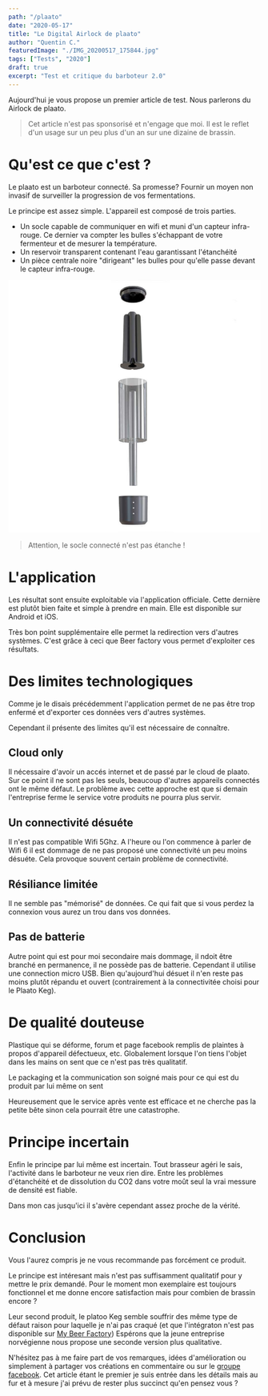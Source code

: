 ```yaml
---
path: "/plaato"
date: "2020-05-17"
title: "Le Digital Airlock de plaato"
author: "Quentin C."
featuredImage: "./IMG_20200517_175844.jpg"
tags: ["Tests", "2020"]
draft: true
excerpt: "Test et critique du barboteur 2.0"
---
```


Aujourd'hui je vous propose un premier article de test. Nous parlerons du Airlock de plaato.

> Cet article n'est pas sponsorisé et n'engage que moi. Il est le reflet d'un usage sur un peu plus d'un an sur une dizaine de brassin.

# Qu'est ce que c'est ?

Le plaato est un barboteur connecté. Sa promesse? Fournir un moyen non invasif de surveiller la progression de vos fermentations.

Le principe est assez simple. L'appareil est composé de trois parties.

- Un socle capable de communiquer en wifi et muni d'un capteur infra-rouge. Ce dernier va compter les bulles s'échappant de votre fermenteur et de mesurer la température.
- Un reservoir transparent contenant l'eau garantissant l'étanchéité
- Un pièce centrale noire "dirigeant" les bulles pour qu'elle passe devant le capteur infra-rouge. 

![Plaato](./plaato-barboteur-digital.jpg)

> Attention, le socle connecté n'est pas étanche !

# L'application

Les résultat sont ensuite exploitable via l'application officiale. Cette dernière est plutôt bien faite et simple à prendre en main. Elle est disponible sur Android et iOS.

Très bon point supplémentaire elle permet la redirection vers d'autres systèmes. C'est grâce à ceci que Beer factory vous permet d'exploiter ces résultats.

# Des limites technologiques

Comme je le disais précédemment l'application permet de ne pas être trop enfermé et d'exporter ces données vers d'autres systèmes.

Cependant il présente des limites qu'il est nécessaire de connaître.

## Cloud only
Il nécessaire d'avoir un accés internet et de passé par le cloud de plaato. Sur ce point il ne sont pas les seuls, beaucoup d'autres appareils connectés ont le même défaut. Le problème avec cette approche est que si demain l'entreprise  ferme le service votre produits ne pourra plus servir.

## Un connectivité désuéte 
Il n'est pas compatible Wifi 5Ghz. A l'heure ou l'on commence à parler de Wifi 6 il est dommage de ne pas proposé une connectivité un peu moins désuéte. Cela provoque souvent certain problème de connectivité.

## Résiliance limitée
Il ne semble pas "mémorisé" de données. Ce qui fait que si vous perdez la connexion vous aurez un trou dans vos données.

## Pas de batterie
Autre point qui est pour moi secondaire mais dommage, il ndoit être branché en permanence, il ne possède pas de batterie. Cependant il utilise une connection micro USB. Bien qu'aujourd'hui désuet il n'en reste pas moins plutôt répandu et ouvert (contrairement à la connectivitée choisi pour le Plaato Keg).

# De qualité douteuse

Plastique qui se déforme, forum et page facebook remplis de plaintes à propos d'appareil défectueux, etc. Globalement lorsque l'on tiens l'objet dans les mains on sent que ce n'est pas très qualitatif.

Le packaging et la communication son soigné mais pour ce qui est du produit par lui même on sent

Heureusement que le service après vente est efficace et ne cherche pas la petite bête sinon cela pourrait être une catastrophe.

# Principe incertain

Enfin le principe par lui même est incertain. Tout brasseur agéri le sais, l'activité dans le barboteur ne veux rien dire. Entre les problèmes d'étanchéité et de dissolution du CO2 dans votre moût seul la vrai messure de densité est fiable.

Dans mon cas jusqu'ici il s'avère cependant assez proche de la vérité.

# Conclusion

Vous l'aurez compris je ne vous recommande pas forcément ce produit.

Le principe est intéresant mais n'est pas suffisamment qualitatif pour y mettre le prix demandé. Pour le moment mon exemplaire est toujours fonctionnel et me donne encore satisfaction mais pour combien de brassin encore ?

Leur second produit, le platoo Keg semble souffrir des même type de défaut raison pour laquelle je n'ai pas craqué (et que l'intégraton n'est pas disponible sur [My Beer Factory](https://mybeerfactory.fr))
Espérons que la jeune entreprise norvégienne nous propose une seconde version plus qualitative.

N'hésitez pas à me faire part de vos remarques, idées d'amélioration ou simplement à partager vos créations en commentaire ou sur le [groupe facebook](https://www.facebook.com/beerFactoryApp). Cet article étant le premier je suis entrée dans les détails mais au fur et à mesure j'ai prévu de rester plus succinct qu'en pensez vous ?

